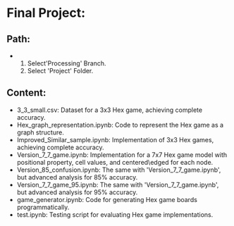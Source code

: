 # Final Project: 
## Path:
- 1) Select'Processing' Branch.
  2) Select 'Project' Folder.
 
## Content:
- 3_3_small.csv: Dataset for a 3x3 Hex game, achieving complete accuracy.
- Hex_graph_representation.ipynb: Code to represent the Hex game as a graph structure.
- Improved_Similar_sample.ipynb: Implementation of 3x3 Hex games, achieving complete accuracy.
- Version_7_7_game.ipynb: Implementation for a 7x7 Hex game model with positional property, cell values, and centered\edged for each node.
- Version_85_confusion.ipynb: The same with 'Version_7_7_game.ipynb', but advanced analysis for 85% accuracy.
- Version_7_7_game_95.ipynb: The same with 'Version_7_7_game.ipynb', but advanced analysis for 95% accuracy.
- game_generator.ipynb: Code for generating Hex game boards programmatically.
- test.ipynb: Testing script for evaluating Hex game implementations.


